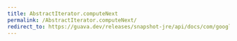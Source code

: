 ```yaml
---
title: AbstractIterator.computeNext
permalink: /AbstractIterator.computeNext/
redirect_to: https://guava.dev/releases/snapshot-jre/api/docs/com/google/common/collect/AbstractIterator.html#computeNext--
---
```


